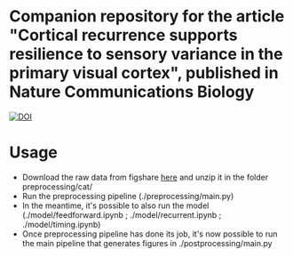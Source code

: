 # Companion repository for the article "Cortical recurrence supports resilience to sensory variance in the primary visual cortex", published in Nature Communications Biology
[![DOI](https://zenodo.org/badge/368818425.svg)](https://zenodo.org/badge/latestdoi/368818425)

# Usage 
* Download the raw data from figshare [here](https://figshare.com/articles/dataset/Data_for_Ladret_et_al_2023_Cortical_recurrence_supports_resilience_to_sensory_variance_in_the_primary_visual_cortex_/23366588) and unzip it in the folder preprocessing/cat/
* Run the preprocessing pipeline (./preprocessing/main.py)
* In the meantime, it's possible to also run the model (./model/feedforward.ipynb ; ./model/recurrent.ipynb ; ./model/timing.ipynb)
* Once preprocessing pipeline has done its job, it's now possible to run the main pipeline that generates figures in ./postprocessing/main.py 




